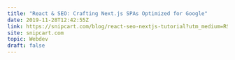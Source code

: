 ```yaml
---
title: "React & SEO: Crafting Next.js SPAs Optimized for Google"
date: 2019-11-28T12:42:55Z
link: https://snipcart.com/blog/react-seo-nextjs-tutorial?utm_medium=RSS&utm_source=hune
site: snipcart.com
topic: Webdev
draft: false
---
```

